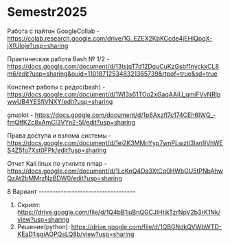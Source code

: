 # Semestr2025
Работа с пайтон GoogleCollab - https://colab.research.google.com/drive/1G_EZEX2KbKCcde4jEHlQpqX-jXfUIoje?usp=sharing

Практическая работа Bash № 1/2 - https://docs.google.com/document/d/13tsjqT7d12DquCuKzGsbf1nyckkCL8m6/edit?usp=sharing&ouid=110187125348321365739&rtpof=true&sd=true

Конспект работы  с редос(bash) - https://docs.google.com/document/d/1Wl3s61TOo2xGaqAAiU_qmiFVvNRlpwwUB4YESfjVNXY/edit?usp=sharing

gnuplot - https://docs.google.com/document/d/1p6Axzfl7c174CEh6IWQ_-fmQtfKZc8xAmCI3VYn2-5I/edit?usp=sharing

Права доступа и взлома системы - https://docs.google.com/document/d/1ej2K3MMnYyp7wnPLwzti3Ian9VhWES4Z5fo7Xst0FPk/edit?usp=sharing

Отчет Kali linux по утилите nmap - https://docs.google.com/document/d/1LcKnQ4Da3XtCq0HWbGU5tPNbAhwQzAt2bMMrzNzBDW0/edit?usp=sharing

8 Вариант -----------------------------------
1. Скрипт: https://drive.google.com/file/d/1Q4bB1juBnQGCJIHtjkTzrNpV2b3rK1Nk/view?usp=sharing
2. Решение(python): https://drive.google.com/file/d/1QBGNdkQVWbWTD-KEaD1isgiAOPQsLQ8b/view?usp=sharing
